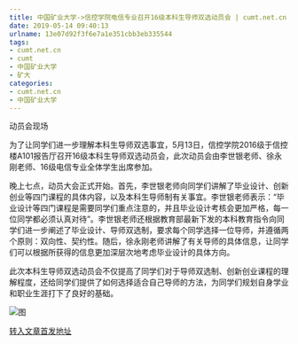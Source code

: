 ```yaml
---
title: 中国矿业大学->信控学院电信专业召开16级本科生导师双选动员会 | cumt.net.cn
date: 2019-05-14 09:40:13
urlname: 13e07d92f3f6e7a1e351cbb3eb335544
tags: 
- cumt.net.cn
- cumt
- 中国矿业大学
- 矿大
categories:
- cumt.net.cn
- 中国矿业大学
---
```



动员会现场

为了让同学们进一步理解本科生导师双选事宜，5月13日，信控学院2016级于信控楼A101报告厅召开16级本科生导师双选动员会，此次动员会由李世银老师、徐永刚老师、16级电信专业全体学生出席参加。

晚上七点，动员大会正式开始。首先，李世银老师向同学们讲解了毕业设计、创新创业等四门课程的具体内容，以及本科生导师制有关事宜。李世银老师表示：“毕业设计等四门课程是需要同学们重点注意的，并且毕业设计考核会更加严格，每一位同学都必须认真对待”。李世银老师还根据教育部最新下发的本科教育指令向同学们进一步阐述了毕业设计、导师双选制，要求每个同学选择一位导师，并遵循两个原则：双向性、契约性。随后，徐永刚老师讲解了有关导师的具体信息，让同学们可以根据所获得的信息更加深层次地考虑毕业设计的具体方向。

此次本科生导师双选动员会不仅提高了同学们对于导师双选制、创新创业课程的理解程度，还给同学们提供了如何选择适合自己导师的方法，为同学们规划自身学业和职业生涯打下了良好的基础。



![图](http://xwzx.cumt.edu.cn/_upload/article/images/56/21/68daf3ad4cb5926a7fdc4163b316/80344f2d-5bd8-4dce-9ab7-e0c850a75988.png)

[转入文章首发地址](http://xwzx.cumt.edu.cn/01/36/c523a524598/page.htm)